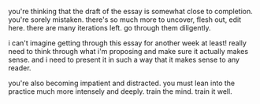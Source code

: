 you're thinking that the draft of the essay is somewhat close to completion. you're sorely mistaken. there's so much more to uncover, flesh out, edit here. there are many iterations left. go through them diligently.

i can't imagine getting through this essay for another week at least! really need to think through what i'm proposing and make sure it actually makes sense. and i need to present it in such a way that it makes sense to any reader.

you're also becoming impatient and distracted. you must lean into the practice much more intensely and deeply. train the mind. train it well.

